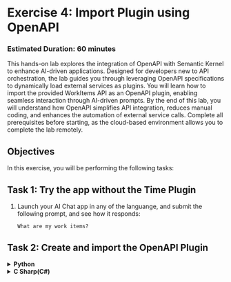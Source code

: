 # **Exercise 4**: Import Plugin using OpenAPI

### Estimated Duration: 60 minutes

This hands-on lab explores the integration of OpenAPI with Semantic Kernel to enhance AI-driven applications. Designed for developers new to API orchestration, the lab guides you through leveraging OpenAPI specifications to dynamically load external services as plugins. You will learn how to import the provided WorkItems API as an OpenAPI plugin, enabling seamless interaction through AI-driven prompts. By the end of this lab, you will understand how OpenAPI simplifies API integration, reduces manual coding, and enhances the automation of external service calls. Complete all prerequisites before starting, as the cloud-based environment allows you to complete the lab remotely.

## Objectives
In this exercise, you will be performing the following tasks:

## Task 1: Try the app without the Time Plugin

1. Launch your AI Chat app in any of the languange, and submit the following prompt, and see how it responds:
    ```
    What are my work items?
    ```

## Task 2: Create and import the OpenAPI Plugin

<details>
<summary><strong>Python</strong></summary>

1. Right click on `Python>src>workitems` in the left pane and select **Open in Integrated Terminal**.
1. Use the following command to run the app:
    ```
    python api.py
    ```
    >**Note**:- Please don,t close the `terminal`.
1. You can find the OpenAPI spec in following path `http://127.0.0.1:8000/openapi.json`.
1. Swagger page can be found in `http://127.0.0.1:8000/docs`.
1. Navigate to `Python>src` directory and open **chat.py** file.
1. Add the following code in the `# Placeholder for OpenAPI plugin` section of the file.
    ```
    kernel.add_plugin_from_openapi(
        plugin_name="get_tasks",
        openapi_document_path="http://127.0.0.1:8000/openapi.json",
        execution_settings=OpenAPIFunctionExecutionParameters(
            enable_payload_namespacing=True,
        )
    )
    ```
1. In case you encounter any indentation error, use the below code:
    ```
    import asyncio
    import logging
    from dotenv import load_dotenv
    from semantic_kernel import Kernel
    from semantic_kernel.connectors.ai.open_ai import AzureChatCompletion, OpenAITextToImage
    from semantic_kernel.connectors.ai.function_choice_behavior import FunctionChoiceBehavior
    from semantic_kernel.connectors.openapi_plugin import OpenAPIFunctionExecutionParameters
    from semantic_kernel.contents.chat_history import ChatHistory
    from semantic_kernel.functions import KernelArguments
    #Import Modules
    from semantic_kernel.connectors.ai.chat_completion_client_base import ChatCompletionClientBase
    from semantic_kernel.connectors.ai.open_ai import OpenAIChatPromptExecutionSettings
    import os
    from semantic_kernel.connectors.ai.open_ai.prompt_execution_settings.azure_chat_prompt_execution_settings import (
        AzureChatPromptExecutionSettings,
    )
    from plugins.time_plugin import TimePlugin
    from plugins.geo_coding_plugin import GeoPlugin
    from plugins.weather_plugin import WeatherPlugin

    #Add Logger
    logger = logging.getLogger(__name__)

    load_dotenv(override=True)

    chat_history = ChatHistory()

    def initialize_kernel():
    #Challene 02 - Add Kernel
        kernel = Kernel()
        #Challenge 02 - Chat Completion Service
        chat_completion_service = AzureChatCompletion(
            deployment_name=os.getenv("AZURE_OPENAI_CHAT_DEPLOYMENT_NAME"),
            api_key=os.getenv("AZURE_OPENAI_API_KEY"),
            endpoint=os.getenv("AZURE_OPENAI_ENDPOINT"),
            service_id="chat-service",
        )
        kernel.add_service(chat_completion_service)
        #Challenge 05 - Add Text Embedding service for semantic search
        #Challenge 07 - Add DALL-E image generation service
        chat_completion_service = kernel.get_service(type=ChatCompletionClientBase)
        return kernel


    async def process_message(user_input):
        kernel = initialize_kernel()

        #Challenge 03 and 04 - Services Required
        #Challenge 03 - Create Prompt Execution Settings
        execution_settings = AzureChatPromptExecutionSettings()
        execution_settings.function_choice_behavior = FunctionChoiceBehavior.Auto()
        logger.info("Automatic function calling enabled")



        # Challenge 03 - Add Time Plugin
        # Placeholder for Time plugin
        time_plugin = TimePlugin()
        kernel.add_plugin(time_plugin, plugin_name="TimePlugin")
        logger.info("Time plugin loaded")

        kernel.add_plugin(
            GeoPlugin(),
            plugin_name="GeoLocation",
        )
        logger.info("GeoLocation plugin loaded")

        kernel.add_plugin(
            WeatherPlugin(),
            plugin_name="Weather",
        )
        logger.info("Weather plugin loaded")

        # Challenge 04 - Import OpenAPI Spec
        # Placeholder for OpenAPI plugin
        kernel.add_plugin_from_openapi(
            plugin_name="get_tasks",
            openapi_document_path="http://127.0.0.1:8000/openapi.json",
            execution_settings=OpenAPIFunctionExecutionParameters(
                enable_payload_namespacing=True,
            )
        )


        # Challenge 05 - Add Search Plugin


        # Challenge 06- Semantic kernel filters

        # Challenge 07 - Text To Image Plugin
        # Placeholder for Text To Image plugin

        # Start Challenge 02 - Sending a message to the chat completion service by invoking kernel
        global chat_history
        chat_history.add_user_message(user_input)
        chat_completion = kernel.get_service(type=ChatCompletionClientBase)
        response = await chat_completion.get_chat_message_content(
            chat_history=chat_history,
            settings=execution_settings,
            kernel=kernel
        )
        chat_history.add_assistant_message(str(response))

        #return result
        logger.info(f"Response: {response}")
        return response

    def reset_chat_history():
        global chat_history
        chat_history = ChatHistory()
    ```
1. Save the file.
1. Right click on `Python>src` in the left pane and select **Open in Integrated Terminal**.
1. Use the following command to run the app:
    ```
    streamlit run app.py
    ```
1. If the app does not open automatically in the browser, you can access it using the following **URL**:
    ```
    http://localhost:8501
    ```
1. Submit the following prompt and see how the AI responds:
    ```
    What are my work items?
    ```
</details>

<details>
<summary><strong>C Sharp(C#)</strong></summary>

1. Right click on `Dotnet>src>Aspire>Aspire.AppHost` in the left pane and select **Open in Integrated Terminal**.
1. Use the following command to run the app:
    ```
    dotnet run
    ```
    >**Note**:- Please don,t close the `terminal`.
1. You can find the OpenAPI spec in following path `http://localhost:5115/swagger/v1/swagger.json`.
1. Swagger page can be found in `http://localhost:5115/swagger/index.html`.
1. Navigate to `Dotnet>src>BlazorAI>Components>Pages` directory and open **Chat.razor.cs** file.
1. Add the following code in the `// Import Models` section of the file.
    ```
    using Microsoft.SemanticKernel.Plugins.OpenApi;
    ```
1. Add the following code in the `// Challenge 04 - Import OpenAPI Spec` section of the file.
    ```
    await kernel.ImportPluginFromOpenApiAsync(
        pluginName: "todo",
        uri: new Uri("http://localhost:5115/swagger/v1/swagger.json"),
        executionParameters: new OpenApiFunctionExecutionParameters()
        {
            EnablePayloadNamespacing = true
        }
    );
    ```
1. In case you encounter any indentation error, use the below code:
    ```
    using Microsoft.AspNetCore.Components;
    using Microsoft.SemanticKernel;
    using Microsoft.SemanticKernel.ChatCompletion;
    // Import Models
    using Microsoft.SemanticKernel.Connectors.OpenAI;
    using BlazorAI.Plugins;
    using System;
    using Microsoft.SemanticKernel.Plugins.OpenApi;
    #pragma warning disable SKEXP0040 // Type is for evaluation purposes only and is subject to change or removal in future updates. Suppress this diagnostic to proceed.
    #pragma warning disable SKEXP0020 // Type is for evaluation purposes only and is subject to change or removal in future updates. Suppress this diagnostic to proceed.
    #pragma warning disable SKEXP0010 // Type is for evaluation purposes only and is subject to change or removal in future updates. Suppress this diagnostic to proceed.
    #pragma warning disable SKEXP0001 // Type is for evaluation purposes only and is subject to change or removal in future updates. Suppress this diagnostic to proceed.

    namespace BlazorAI.Components.Pages;

    public partial class Chat
    {
        private ChatHistory? chatHistory;
        private Kernel? kernel;
        private OpenAIPromptExecutionSettings? promptSettings;

        [Inject]
        public required IConfiguration Configuration { get; set; }
        [Inject]
        private ILoggerFactory LoggerFactory { get; set; } = null!;

        protected async Task InitializeSemanticKernel()
        {
            chatHistory = [];
            chatHistory = new ChatHistory();

            // Challenge 02 - Configure Semantic Kernel
            var kernelBuilder = Kernel.CreateBuilder();

            // Challenge 02 - Add OpenAI Chat Completion
            kernelBuilder.AddAzureOpenAIChatCompletion(
                Configuration["AOI_DEPLOYMODEL"]!,
                Configuration["AOI_ENDPOINT"]!,
                Configuration["AOI_API_KEY"]!);

            // Add Logger for Kernel
            kernelBuilder.Services.AddSingleton(LoggerFactory);

            // Challenge 03 and 04 - Services Required
            kernelBuilder.Services.AddHttpClient();

            // Challenge 05 - Register Azure AI Foundry Text Embeddings Generation


            // Challenge 05 - Register Search Index


            // Challenge 07 - Add Azure AI Foundry Text To Image


            // Challenge 02 - Finalize Kernel Builder
            kernel = kernelBuilder.Build();

            // Challenge 03, 04, 05, & 07 - Add Plugins
            await AddPlugins();

            // Challenge 02 - Chat Completion Service


            // Challenge 03 - Create OpenAIPromptExecutionSettings
            promptSettings = new OpenAIPromptExecutionSettings
            {
                ToolCallBehavior = ToolCallBehavior.AutoInvokeKernelFunctions,
                Temperature = 0.7,
                TopP = 0.95,
                MaxTokens = 800
            };


        }


        private async Task AddPlugins()
        {
            // Challenge 03 - Add Time Plugin
            var timePlugin = new Plugins.TimePlugin();
            kernel.ImportPluginFromObject(timePlugin, "TimePlugin");
            
            var geocodingPlugin = new GeocodingPlugin(
                kernel.Services.GetRequiredService<IHttpClientFactory>(), 
                Configuration);
            kernel.ImportPluginFromObject(geocodingPlugin, "GeocodingPlugin");

            var weatherPlugin = new WeatherPlugin(
                kernel.Services.GetRequiredService<IHttpClientFactory>());
                kernel.ImportPluginFromObject(weatherPlugin, "WeatherPlugin");

            // Challenge 04 - Import OpenAPI Spec
            await kernel.ImportPluginFromOpenApiAsync(
                pluginName: "todo",
                uri: new Uri("http://localhost:5115/swagger/v1/swagger.json"),
                executionParameters: new OpenApiFunctionExecutionParameters()
                {
                    EnablePayloadNamespacing = true
                }
            );

            // Challenge 05 - Add Search Plugin

            // Challenge 07 - Text To Image Plugin

        }

        private async Task SendMessage()
        {
            if (!string.IsNullOrWhiteSpace(newMessage) && chatHistory != null)
            {
                // This tells Blazor the UI is going to be updated.
                StateHasChanged();
                loading = true;
                // Copy the user message to a local variable and clear the newMessage field in the UI
                var userMessage = newMessage;
                newMessage = string.Empty;
                StateHasChanged();

                // Start Challenge 02 - Sending a message to the chat completion service

                chatHistory.AddUserMessage(userMessage);
                var chatCompletionService = kernel.GetRequiredService<IChatCompletionService>();
                var assistantResponse = await chatCompletionService.GetChatMessageContentAsync(
                    chatHistory: chatHistory,
                    executionSettings: promptSettings,
                    kernel: kernel);
                chatHistory.AddAssistantMessage(assistantResponse.Content);

                // End Challenge 02 - Sending a message to the chat completion service

                loading = false;
            }
        }
    }
    ```
1. Save the file.
1. Right click on `Dotnet>src>Aspire>Aspire.AppHost` in the left pane and select **Open in Integrated Terminal**.
1. Use the following command to run the app:
    ```
    dotnet run
    ```
1. Navigate to the link that is in the output section of the terminal:
    >**Note**: The link can be found besides **Login to the dashboard at** in the terminal.

    >**Note**: If you recieve security warnings in the browser, close the browser and follow the link again.
1. Navigate to the link pointing towards **blazor-aichat** i.e **https://localhost:7118/**
1. Submit the following prompt an see how the AI responds:
    ```
    What are my work items?
    ```
</details>